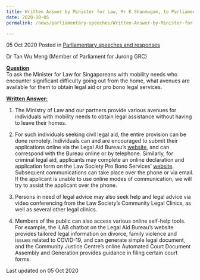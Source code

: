 ```yaml
---
title: Written Answer by Minister for Law, Mr K Shanmugam, to Parliamentary Question on Avenues for Legal Aid or Pro Bono Legal Services for Singaporeans with Mobility Needs Encountering Significant Difficulty Leaving Home
date: 2020-10-05
permalink: /news/parliamentary-speeches/Written-Answer-by-Minister-for-Law-Mr-K-Shanmugam-to-PQ-on-legal-aid-pro-bono-mobility-needs

---
```



05 Oct 2020 Posted in [Parliamentary speeches and responses](/news/parliamentary-speeches)

Dr Tan Wu Meng (Member of Parliament for Jurong GRC)

**<b><u>Question</u></b>**  
To ask the Minister for Law for Singaporeans with mobility needs who encounter significant difficulty going out from the home, what avenues are available for them to obtain legal aid or pro bono legal services.

**<b><u>Written Answer:</u></b>**  

1. The Ministry of Law and our partners provide various avenues for individuals with mobility needs to obtain legal assistance without having to leave their homes. 

2. For such individuals seeking civil legal aid, the entire provision can be done remotely. Individuals can and are encouraged to submit their applications online via the Legal Aid Bureau’s [website](https://eservices.mlaw.gov.sg/labesvc/), and can correspond with the Bureau online or by telephone. Similarly, for criminal legal aid, applicants may complete an online declaration and application form on the Law Society Pro Bono Services’ [website](https://www.lawsocprobono.org/Pages/Criminal-Legal-Aid-Scheme.aspx#apply). Subsequent communications can take place over the phone or via email. If the applicant is unable to use online modes of communication, we will try to assist the applicant over the phone.

3. Persons in need of legal advice may also seek help and legal advice via video conferencing from the Law Society’s Community Legal Clinics, as well as several other legal clinics.
 
4. Members of the public can also access various online self-help tools. For example, the iLAB chatbot on the Legal Aid Bureau’s website provides tailored legal information on divorce, family violence and issues related to COVID-19, and can generate simple legal document, and the Community Justice Centre’s online Automated Court Document Assembly and Generation provides guidance in filing certain court forms.

<p class="right-side-updated">Last updated on 05 Oct 2020</p>
